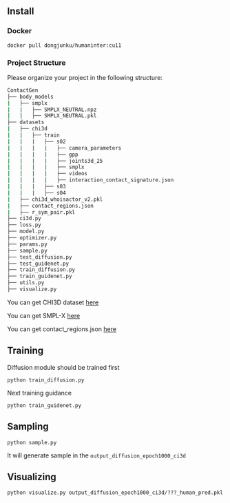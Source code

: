 ## Install

### Docker
```shell
docker pull dongjunku/humaninter:cu11
```

### Project Structure
Please organize your project in the following structure:
```bash
ContactGen
├── body_models
|   ├── smplx
|   |   ├── SMPLX_NEUTRAL.npz
|   |   ├── SMPLX_NEUTRAL.pkl
├── datasets
|   ├── chi3d
|   |   ├── train
|   |   |   ├── s02
|   |   |   |   ├── camera_parameters
|   |   |   |   ├── gpp
|   |   |   |   ├── joints3d_25
|   |   |   |   ├── smplx
|   |   |   |   ├── videos
|   |   |   |   ├── interaction_contact_signature.json
|   |   |   ├── s03
|   |   |   ├── s04
|   ├── chi3d_whoisactor_v2.pkl
|   ├── contact_regions.json
|   ├── r_sym_pair.pkl
├── ci3d.py
├── loss.py
├── model.py
├── optimizer.py
├── params.py
├── sample.py
├── test_diffusion.py
├── test_guidenet.py
├── train_diffusion.py
├── train_guidenet.py
├── utils.py
├── visualize.py
```
You can get CHI3D dataset [here](https://ci3d.imar.ro/chi3d)

You can get SMPL-X [here](https://smpl-x.is.tue.mpg.de/download.php)

You can get contact_regions.json [here](https://github.com/sminchisescu-research/imar_vision_datasets_tools/blob/main/info/contact_regions.json)

## Training
Diffusion module should be trained first
```shell
python train_diffusion.py
```
Next training guidance
```shell
python train_guidenet.py
```
## Sampling
```shell
python sample.py
```
It will generate sample in the ``output_diffusion_epoch1000_ci3d``

## Visualizing
```shell
python visualize.py output_diffusion_epoch1000_ci3d/???_human_pred.pkl
```
